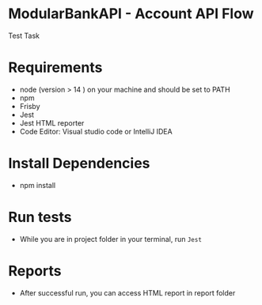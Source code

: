 # ModularBankAPI - Account API Flow
Test Task

# Requirements
- node (version > 14 ) on your machine and should be set to PATH
- npm
- Frisby
- Jest
- Jest HTML reporter
- Code Editor: Visual studio code or IntelliJ IDEA

# Install Dependencies
- npm install

# Run tests
- While you are in project folder in your terminal, run `Jest` 

# Reports
- After successful run, you can access HTML report in report folder
